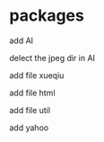 # packages

add AI

delect the jpeg dir in AI

add file xueqiu

add file html

add file util

add yahoo
